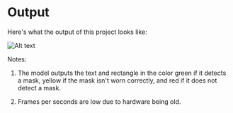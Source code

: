 # Output

Here's what the output of this project looks like: 



![Alt text](mask-detector-output.gif) 



Notes: 

1) The model outputs the text and rectangle in the color green if it detects a mask, 
yellow if the mask isn't worn correctly,
and red if it does not detect a mask.

2) Frames per seconds are low due to hardware being old. 
